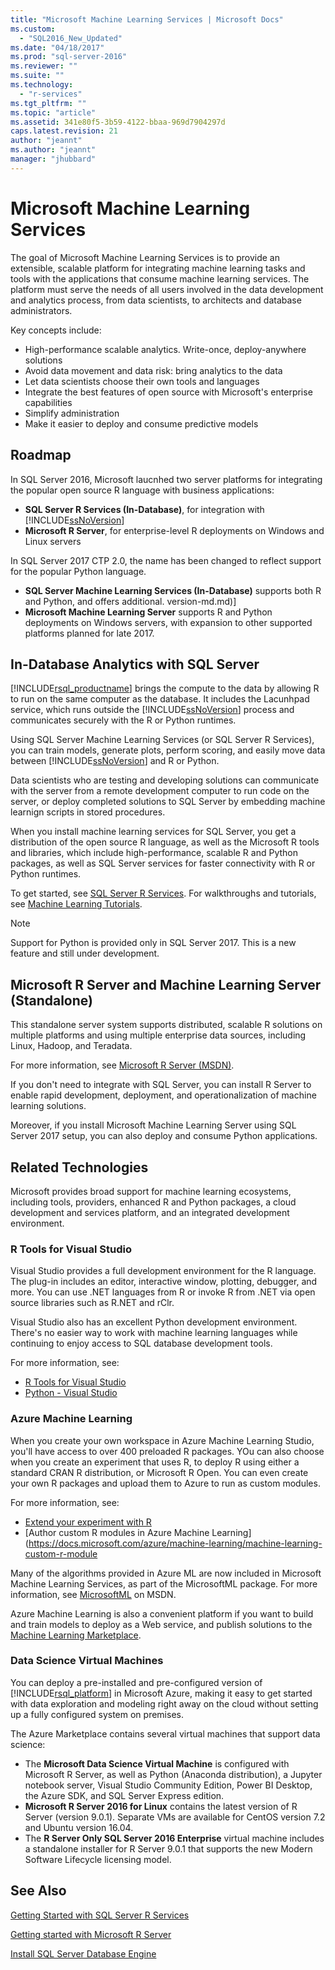 ```yaml
---
title: "Microsoft Machine Learning Services | Microsoft Docs"
ms.custom: 
  - "SQL2016_New_Updated"
ms.date: "04/18/2017"
ms.prod: "sql-server-2016"
ms.reviewer: ""
ms.suite: ""
ms.technology: 
  - "r-services"
ms.tgt_pltfrm: ""
ms.topic: "article"
ms.assetid: 341e80f5-3b59-4122-bbaa-969d7904297d
caps.latest.revision: 21
author: "jeannt"
ms.author: "jeannt"
manager: "jhubbard"
---
```

# Microsoft Machine Learning Services

The goal of Microsoft Machine Learning Services is to provide an extensible, scalable platform for integrating machine learning tasks and tools with the applications that consume machine learning services. The platform must serve the needs of all users involved in the data development and analytics process, from data scientists, to architects and database administrators.

Key concepts include:

+ High-performance scalable analytics. Write-once, deploy-anywhere solutions
+ Avoid data movement and data risk: bring analytics to the data
+ Let data scientists choose their own tools and languages
+ Integrate the best features of open source with Microsoft's enterprise capabilities
+ Simplify administration
+ Make it easier to deploy and consume predictive models

## Roadmap

In SQL Server 2016, Microsoft laucnhed two server platforms for integrating the popular open source R language with business applications:

+ **SQL Server R Services (In-Database)**, for integration with [!INCLUDE[ssNoVersion](../../includes/ssnoversion-md.md)]
+ **Microsoft R Server**, for enterprise-level R deployments on Windows and Linux servers

In SQL Server 2017 CTP 2.0, the name has been changed to reflect support for the popular Python language.

+ **SQL Server Machine Learning Services (In-Database)** supports both R and Python, and offers additional.
version-md.md)]
+ **Microsoft Machine Learning Server** supports R and Python deployments on Windows servers, with expansion to other supported platforms planned for late 2017.


## In-Database Analytics with SQL Server

[!INCLUDE[rsql_productname](../../includes/rsql-productname-md.md)] brings the compute to the data by allowing R to run on the same computer as the database. It includes the Lacunhpad service, which runs outside the [!INCLUDE[ssNoVersion](../../includes/ssnoversion-md.md)] process and communicates securely with the R or Python runtimes.

Using SQL Server Machine Learning Services (or SQL Server R Services), you can train models, generate plots, perform scoring, and easily move data between [!INCLUDE[ssNoVersion](../../includes/ssnoversion-md.md)] and R or Python.

Data scientists who are testing and developing solutions can communicate with the server from a remote development computer to run code on the server, or deploy completed solutions to SQL Server by embedding machine learnign scripts in stored procedures.

When you install machine learning services for SQL Server, you get a distribution of the open source R language, as well as the Microsoft R tools and libraries, which include high-performance, scalable R and Python packages, as well as SQL Server services for faster connectivity with R or Python runtimes.

To get started, see [SQL Server R Services](../../advanced-analytics/r/sql-server-r-services.md).
For walkthroughs and tutorials, see [Machine Learning Tutorials](../tutorials/machine-learning-services-tutorials.md).

> [!NOTE]
> Support for Python is provided only in SQL Server 2017. This is a new feature and still under development.

## Microsoft R Server and Machine Learning Server (Standalone)

This standalone server system supports distributed, scalable R solutions on multiple platforms and using multiple enterprise data sources, including Linux, Hadoop, and Teradata.

For more information, see [Microsoft R Server (MSDN)](https://msdn.microsoft.com/microsoft-r/index).

If you don't need to integrate with SQL Server, you can install R Server to enable rapid development, deployment, and operationalization of machine learning solutions.

Moreover, if you install Microsoft Machine Learning Server using SQL Server 2017 setup, you can also deploy and consume Python applications.

## Related Technologies

Microsoft provides broad support for machine learning ecosystems, including tools, providers, enhanced R and Python packages, a cloud development and services platform, and an integrated development environment.

### R Tools for Visual Studio

Visual Studio provides a full development environment for the R language. The plug-in includes an editor, interactive window, plotting, debugger, and more. You can use .NET languages from R or invoke R from .NET via open source libraries such as R.NET and rClr.

Visual Studio also has an excellent Python development environment. There's no easier way to work with machine learning languages while continuing to enjoy access to SQL database development tools.

For more information, see:

+ [R Tools for Visual Studio](https://www.visualstudio.com/vs/rtvs/)
+ [Python - Visual Studio](https://www.visualstudio.com/vs/python/)

### Azure Machine Learning

When you create your own workspace in Azure Machine Learning Studio, you'll have access to over 400 preloaded R packages. YOu can also choose when you create an experiment that uses R, to deploy R using either a standard CRAN R distribution, or Microsoft R Open. You can even create your own R packages and upload them to Azure to run as custom modules.

For more information, see:
+ [Extend your experiment with R](https://docs.microsoft.com/azure/machine-learning/machine-learning-extend-your-experiment-with-r)
+ [Author custom R modules in Azure Machine Learning](https://docs.microsoft.com/azure/machine-learning/machine-learning-custom-r-module

Many of the algorithms provided in Azure ML are now included in Microsoft Machine Learning Services, as part of the MicrosoftML package. For more information, see [MicrosoftML](https://msdn.microsoft.com/microsoft-r/microsoftml/microsoftml) on MSDN.

Azure Machine Learning is also a convenient platform if you want to build and train models to deploy as a Web service, and publish solutions to the [Machine Learning Marketplace](http://datamarket.azure.com/browse/data?category=machine-learning).

### Data Science Virtual Machines

You can deploy a pre-installed and pre-configured version of [!INCLUDE[rsql_platform](../../includes/rsql-platform-md.md)] in Microsoft Azure, making it easy to get started with data exploration and modeling right away on the cloud without setting up a fully configured system on premises.

The Azure Marketplace contains several virtual machines that support data science:

+ The **Microsoft Data Science Virtual Machine** is configured with Microsoft R Server, as well as Python (Anaconda distribution), a Jupyter notebook server, Visual Studio Community Edition, Power BI Desktop, the Azure SDK, and SQL Server Express edition.
+ **Microsoft R Server 2016 for Linux** contains the latest version of R Server (version 9.0.1). Separate VMs are available for CentOS version 7.2 and  Ubuntu version 16.04.
+ The **R Server Only SQL Server 2016 Enterprise** virtual machine includes a standalone installer for R Server 9.0.1 that supports the new Modern Software Lifecycle licensing model.

## See Also

[Getting Started with SQL Server R Services](../../advanced-analytics/r/getting-started-with-sql-server-r-services.md)

[Getting started with Microsoft R Server](../../advanced-analytics/r/getting-started-with-microsoft-r-server-standalone.md)

[Install SQL Server Database Engine](../../database-engine/install-windows/install-sql-server-database-engine.md)

